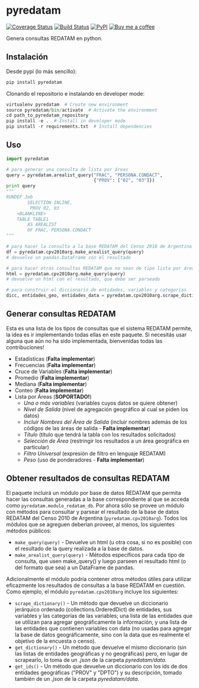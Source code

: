 pyredatam
===============================
[![Coverage Status](https://coveralls.io/repos/abenassi/pyredatam/badge.svg?branch=master&service=github)](https://coveralls.io/github/abenassi/pyredatam?branch=master)
[![Build Status](https://travis-ci.org/abenassi/pyredatam.svg?branch=master)](https://travis-ci.org/abenassi/pyredatam)
[![PyPI](https://badge.fury.io/py/pyredatam.svg)](http://badge.fury.io/py/pyredatam)
[![Buy me a coffee](https://img.shields.io/badge/donate-buy%20me%20a%20coffee-blue.svg)](http://ko-fi.com?i=934NLRIV80O8)


Genera consultas REDATAM en python.

## Instalación

Desde pypi (lo más sencillo):
```python
pip install pyredatam
```

Clonando el repositorio e instalando en developer mode:
```python
virtualenv pyredatam  # Create new environment
source pyredatam/bin/activate  # Activate the environment
cd path_to_pyredatam_repository
pip install -e .  # Install in developer mode
pip install -r requirements.txt  # Install dependencies
```

## Uso

```python
import pyredatam

# para generar una consulta de lista por áreas
query = pyredatam.arealist_query("FRAC", "PERSONA.CONDACT", 
                                 {"PROV": ["02", "03"]})
print query
"""
RUNDEF Job
        SELECTION INLINE,
         PROV 02, 03
    <BLANKLINE>
    TABLE TABLE1
        AS AREALIST
        OF FRAC, PERSONA.CONDACT
"""

# para hacer la consulta a la base REDATAM del Censo 2010 de Argentina
df = pyredatam.cpv2010arg.make_arealist_query(query)
# devuelve un pandas.DataFrame con el resultado

# para hacer otras consultas REDATAM que no sean de tipo lista por áreas
html = pyredatam.cpv2010arg.make_query(query)
# devuelve un html con el resultado, que debe ser parseado

# para construir el diccionario de entidades, variables y categorías
dicc, entidades_geo, entidades_data = pyredatam.cpv2010arg.scrape_dictionary()
```

## Generar consultas REDATAM

Esta es una lista de los tipos de consultas que el sistema REDATAM permite, la idea es ir implementando todas ellas en este paquete. Si necesitás usar alguna que aún no ha sido implementada, bienvenidas todas las contribuciones!

* Estadísticas (**Falta implementar**)
* Frecuencias (**Falta implementar**)
* Cruce de Variables (**Falta implementar**)
* Promedio (**Falta implementar**)
* Mediana (**Falta implementar**)
* Conteo (**Falta implementar**)
* Lista por Áreas (**SOPORTADO!**)
    - *Una o más variables* (variables cuyos datos se quiere obtener)
    - *Nivel de Salida* (nivel de agregación geográfico al cual se piden los datos)
    - *Incluir Nombres del Área de Salida* (incluir nombres además de los códigos de las áreas de salida - **Falta implementar**)
    - *Título* (título que tendrá la tabla con los resultados solicitados)
    - *Selección de Área* (restringir los resultados a un área geográfica en particular)
    - *Filtro Universal* (expresión de filtro en lenguaje REDATAM)
    - *Peso* (uso de ponderadores - **Falta implementar**)

## Obtener resultados de consultas REDATAM

El paquete incluirá un módulo por base de datos REDATAM que permita hacer las consultas generadas a la base correspondiente al que se acceda como `pyredatam.modulo_redatam_db`. Por ahora sólo se provee un módulo con métodos para consultar y parsear el resultado de la base de datos REDATAM del Censo 2010 de Argentina (`pyredatam.cpv2010arg`). Todos los módulos que se agreguen deberían proveer, al menos, los siguientes métodos públicos:

* `make_query(query)` - Devuelve un html (u otra cosa, si no es posible) con el resultado de la query realizada a la base de datos.
* `make_arealist_query(query)` - Métodos específicos para cada tipo de consulta, que usen make_query() y luego parseen el resultado html (o del formato que sea) a un DataFrame de pandas.

Adicionalmente el módulo podría contener otros métodos útiles para utilizar eficazmente los resultados de consultas a la base REDATAM en cuestión. Como ejemplo, el módulo `pyredatam.cpv2010arg` incluye los siguientes:

* `scrape_dictionary()` - Un método que devuelve un diccionario jerárquico ordenado (collections.OrderedDict) de entidades, sus variables y las categorías de las variables; una lista de las entidades que se utilizan para agregar geográficamente la información, y una lista de las entidades que contienen variables con data (no usadas para agregar la base de datos geográficamente, sino con la data que es realmente el objetivo de la encuesta o censo).
* `get_dictionary()` - Un método que devuelve el mismo diccionario (sin las listas de entidades geográficas y no geográficas) pero, en lugar de scrapearlo, lo toma de un *.json* de la carpeta *pyredatam/data*.
* `get_ids()` - Un método que devuelve un diccionario con los ids de dos entidades geográficas ("PROV" y "DPTO") y su descripción, tomado también de un *.json* de la carpeta *pyredatam/data*.



